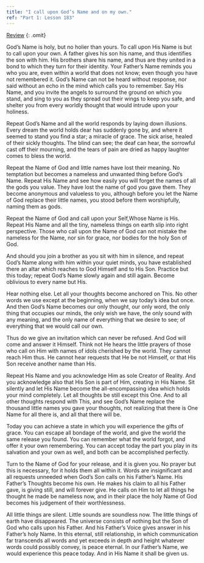 ```yaml
---
title: "I call upon God’s Name and on my own."
ref: "Part 1: Lesson 183"
---
```


<a class="hide-review" href="/acim/workbook/l203/#l183">Review</a>
{: .omit}

God’s Name is holy, but no holier than yours. To call upon His Name is
but to call upon your own. A father gives his son his name, and thus
identifies the son with him. His brothers share his name, and thus are
they united in a bond to which they turn for their identity. Your
Father’s Name reminds you who you are, even within a world that does not
know; even though you have not remembered it. God’s Name can not be heard
without response, nor said without an echo in the mind which calls you
to remember. Say His Name, and you invite the angels to surround the
ground on which you stand, and sing to you as they spread out their
wings to keep you safe, and shelter you from every worldly thought that
would intrude upon your holiness.

Repeat God’s Name and all the world responds by laying down illusions.
Every dream the world holds dear has suddenly gone by, and where it
seemed to stand you find a star; a miracle of grace. The sick arise,
healed of their sickly thoughts. The blind can see; the deaf can hear,
the sorrowful cast off their mourning, and the tears of pain are dried
as happy laughter comes to bless the world.

Repeat the Name of God and little names have lost their meaning. No
temptation but becomes a nameless and unwanted thing before God’s Name.
Repeat His Name and see how easily you will forget the names of all the
gods you value. They have lost the name of god you gave them. They become
anonymous and valueless to you, although before you let the Name of God
replace their little names, you stood before them worshipfully, naming
them as gods.

Repeat the Name of God and call upon your Self,Whose Name is His. Repeat
His Name and all the tiny, nameless things on earth slip into right
perspective. Those who call upon the Name of God can not mistake the
nameless for the Name, nor sin for grace, nor bodies for the holy Son of
God.

And should you join a brother as you sit with him in silence, and repeat
God’s Name along with him within your quiet minds, you have established
there an altar which reaches to God Himself and to His Son. Practice but
this today; repeat God’s Name slowly again and still again. Become
oblivious to every name but His.

Hear nothing else. Let all your thoughts become anchored on This. No
other words we use except at the beginning, when we say today’s idea but
once. And then God’s Name becomes our only thought, our only word, the
only thing that occupies our minds, the only wish we have, the only
sound with any meaning, and the only name of everything that we desire
to see; of everything that we would call our own.

Thus do we give an invitation which can never be refused. And God will
come and answer it Himself. Think not He hears the little prayers of
those who call on Him with names of idols cherished by the world. They
cannot reach Him thus. He cannot hear requests that He be not Himself,
or that His Son receive another name than His.

Repeat His Name and you acknowledge Him as sole Creator of Reality. And
you acknowledge also that His Son is part of Him, creating in His Name.
Sit silently and let His Name become the all-encompassing idea which
holds your mind completely. Let all thoughts be still except this One.
And to all other thoughts respond with This, and see God’s Name replace
the thousand little names you gave your thoughts, not realizing that
there is One Name for all there is, and all that there will be.

Today you can achieve a state in which you will experience the gifts of
grace. You can escape all bondage of the world, and give the world the
same release you found. You can remember what the world forgot, and offer
it your own remembering. You can accept today the part you play in its
salvation and your own as well, and both can be accomplished perfectly.

Turn to the Name of God for your release, and it is given you. No prayer
but this is necessary, for it holds them all within it. Words are
insignificant and all requests unneeded when God’s Son calls on his
Father’s Name. His Father’s Thoughts become his own. He makes his claim
to all his Father gave, is giving still, and will forever give. He calls
on Him to let all things he thought he made be nameless now, and in
their place the holy Name of God becomes his judgement of their
worthlessness.

All little things are silent. Little sounds are soundless now. The
little things of earth have disappeared. The universe consists of
nothing but the Son of God who calls upon his Father. And his Father’s
Voice gives answer in his Father’s holy Name. In this eternal, still
relationship, in which communication far transcends all words and yet
exceeds in depth and height whatever words could possibly convey, is
peace eternal. In our Father’s Name, we would experience this peace
today. And in His Name it shall be given us.

